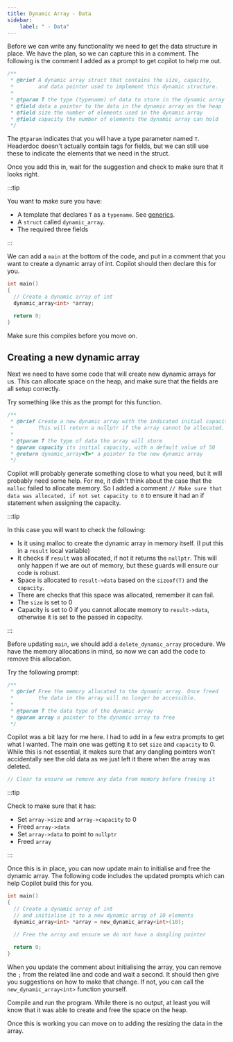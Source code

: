 ```yaml
---
title: Dynamic Array - Data
sidebar:
    label: " - Data"
---
```


Before we can write any functionality we need to get the data structure in place. We have the plan, so we can capture this in a comment. The following is the comment I added as a prompt to get copilot to help me out.

```cpp
/**
 * @brief A dynamic array struct that contains the size, capacity,
 *        and data pointer used to implement this dynamic structure.
 * 
 * @tparam T the type (typename) of data to store in the dynamic array
 * @field data a pointer to the data in the dynamic array on the heap
 * @field size the number of elements used in the dynamic array
 * @field capacity the number of elements the dynamic array can hold
 */
```

The `@tparam` indicates that you will have a type parameter named `T`. Headerdoc doesn't actually contain tags for fields, but we can still use these to indicate the elements that we need in the struct.

Once you add this in, wait for the suggestion and check to make sure that it looks right.

:::tip

You want to make sure you have:

- A template that declares `T` as a `typename`. See [generics](../../1-concepts/07-generics).
- A `struct` called `dynamic_array`.
- The required three fields

:::

We can add a `main` at the bottom of the code, and put in a comment that you want to create a dynamic array of int. Copilot should then declare this for you.

```cpp
int main()
{
  // Create a dynamic array of int
  dynamic_array<int> *array;

  return 0;
}
```

Make sure this compiles before you move on.

## Creating a new dynamic array

Next we need to have some code that will create new dynamic arrays for us. This can allocate space on the heap, and make sure that the fields are all setup correctly.

Try something like this as the prompt for this function.

```cpp
/**
 * @brief Create a new dynamic array with the indicated initial capacity.
 *        This will return a nullptr if the array cannot be allocated.
 * 
 * @tparam T the type of data the array will store
 * @param capacity its initial capacity, with a default value of 50
 * @return dynamic_array<T>* a pointer to the new dynamic array
 */
```

Copilot will probably generate something close to what you need, but it will probably need some help. For me, it didn't think about the case that the `malloc` failed to allocate memory. So I added a comment `// Make sure that data was allocated, if not set capacity to 0` to ensure it had an if statement when assigning the capacity.

:::tip

In this case you will want to check the following:

- Is it using malloc to create the dynamic array in memory itself. (I put this in a `result` local variable)
- It checks if `result` was allocated, if not it returns the `nullptr`. This will only happen if we are out of memory, but these guards will ensure our code is robust.
- Space is allocated to `result->data` based on the `sizeof(T)` and the `capacity`.
- There are checks that this space was allocated, remember it can fail.
- The `size` is set to 0
- Capacity is set to 0 if you cannot allocate memory to `result->data`, otherwise it is set to the passed in capacity.

:::

Before updating `main`, we should add a `delete_dynamic_array` procedure. We have the memory allocations in mind, so now we can add the code to remove this allocation.

Try the following prompt:

```cpp
/**
 * @brief Free the memory allocated to the dynamic array. Once freed
 *        the data in the array will no longer be accessible.
 * 
 * @tparam T the data type of the dynamic array
 * @param array a pointer to the dynamic array to free
 */
```

Copilot was a bit lazy for me here. I had to add in a few extra prompts to get what I wanted. The main one was getting it to set `size` and `capacity` to 0. While this is not essential, it makes sure that any dangling pointers won't accidentally see the old data as we just left it there when the array was deleted.

```cpp
// Clear to ensure we remove any data from memory before freeing it
```

:::tip

Check to make sure that it has:

- Set `array->size` and `array->capacity` to 0
- Freed `array->data`
- Set `array->data` to point to `nullptr`
- Freed `array`

:::

Once this is in place, you can now update main to initialise and free the dynamic array. The following code includes the updated prompts which can help Copilot build this for you.

```cpp
int main()
{
  // Create a dynamic array of int
  // and initialise it to a new dynamic array of 10 elements
  dynamic_array<int> *array = new_dynamic_array<int>(10);

  // Free the array and ensure we do not have a dangling pointer
  
  return 0;
}
```

When you update the comment about initialising the array, you can remove the `;` from the related line and code and wait a second. It should then give you suggestions on how to make that change. If not, you can call the `new_dynamic_array<int>` function yourself.

Compile and run the program. While there is no output, at least you will know that it was able to create and free the space on the heap.

Once this is working you can move on to adding the resizing the data in the array.
